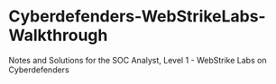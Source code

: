 # Cyberdefenders-WebStrikeLabs-Walkthrough
Notes and Solutions for the SOC Analyst, Level 1 - WebStrike Labs on Cyberdefenders
